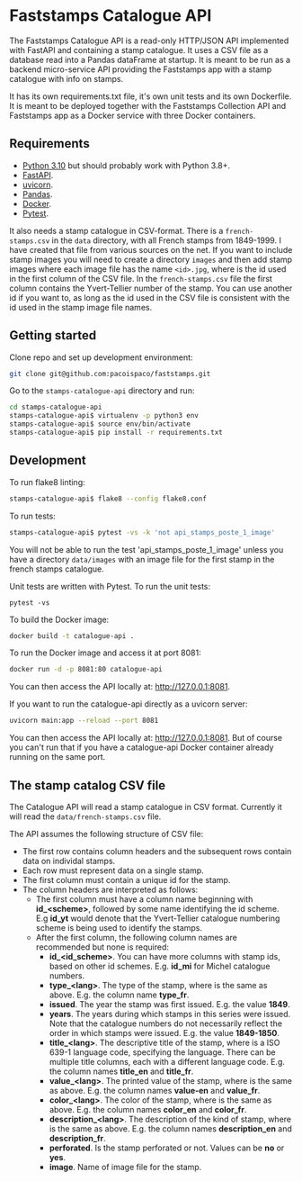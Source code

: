# Faststamps Catalogue API

The Faststamps Catalogue API is a read-only HTTP/JSON API implemented with FastAPI and containing a stamp catalogue. It uses a CSV file as a database read into a Pandas dataFrame at startup. It is meant to be run as a backend micro-service API providing the Faststamps app with a stamp catalogue with info on stamps.

It has its own requirements.txt file, it's own unit tests and its own Dockerfile. It is meant to be deployed together with the Faststamps Collection API and Faststamps app as a Docker service with three Docker containers.

## Requirements

 * [Python 3.10](https://www.python.org/) but should probably work with Python 3.8+.
 * [FastAPI](https://fastapi.tiangolo.com/).
 * [uvicorn](https://www.uvicorn.org).
 * [Pandas](https://pandas.pydata.org/).
 * [Docker](https://www.docker.com).
 * [Pytest](https://docs.pytest.org).

It also needs a stamp catalogue in CSV-format. There is a `french-stamps.csv` in the `data` directory, with all French stamps from 1849-1999. I have created that file from various sources on the net. If you want to include stamp images you will need to create a directory `images` and then add stamp images where each image file has the name `<id>.jpg`, where <id> is the id used in the first column of the CSV file. In the `french-stamps.csv` file the first column contains the Yvert-Tellier number of the stamp. You can use another id if you want to, as long as the id used in the CSV file is consistent with the id used in the stamp image file names.

## Getting started

Clone repo and set up development environment:
```bash
git clone git@github.com:pacoispaco/faststamps.git
```

Go to the `stamps-catalogue-api` directory and run:
```bash
cd stamps-catalogue-api
stamps-catalogue-api$ virtualenv -p python3 env
stamps-catalogue-api$ source env/bin/activate
stamps-catalogue-api$ pip install -r requirements.txt
```

## Development

To run flake8 linting:
```bash
stamps-catalogue-api$ flake8 --config flake8.conf
```

To run tests:
```bash
stamps-catalogue-api$ pytest -vs -k 'not api_stamps_poste_1_image'
```

You will not be able to run the test 'api\_stamps\_poste\_1\_image' unless you have a directory `data/images` with an image file for the first stamp in the french stamps catalogue.

Unit tests are written with Pytest. To run the unit tests:
```
pytest -vs
```

To build the Docker image:

```bash
docker build -t catalogue-api .
```

To run the Docker image and access it at port 8081:

```bash
docker run -d -p 8081:80 catalogue-api
```

You can then access the API locally at: http://127.0.0.1:8081.

If you want to run the catalogue-api directly as a uvicorn server:

```bash
uvicorn main:app --reload --port 8081
```

You can then access the API locally at: http://127.0.0.1:8081. But of course you can't run that if
you have a catalogue-api Docker container already running on the same port.


## The stamp catalog CSV file

The Catalogue API will read a stamp catalogue in CSV format. Currently it will read the `data/french-stamps.csv` file.

The API assumes the following structure of CSV file:

* The first row contains column headers and the subsequent rows contain data on individal stamps.
* Each row must represent data on a single stamp.
* The first column must contain a unique id for the stamp.
* The column headers are interpreted as follows:
  * The first column must have a column name beginning with **id_\<scheme\>**, followed by some name identifying the id scheme. E.g **id_yt** would denote that the Yvert-Tellier catalogue numbering scheme is being used to identify the stamps.
  * After the first column, the following column names are recommended but none is required:
    - **id_\<id_scheme\>**. You can have more columns with stamp ids, based on other id schemes. E.g. **id_mi** for Michel catalogue numbers.
    - **type_\<lang\>**. The type of the stamp, where <lang> is the same as above. E.g. the column name **type_fr**.
    - **issued**. The year the stamp was first issued. E.g. the value **1849**.
    - **years**. The years during which stamps in this series were issued. Note that the catalogue numbers do not necessarily reflect the order in which stamps were issued. E.g. the value **1849-1850**.
    - **title_\<lang\>**. The descriptive title of the stamp, where <lang> is a ISO 639-1 language code, specifying the language. There can be multiple title columns, each with a different language code. E.g. the column names **title_en** and **title_fr**.
    - **value_\<lang\>**. The printed value of the stamp, where <lang> is the same as above. E.g. the column names **value-en** and **value_fr**.
    - **color_\<lang\>**. The color of the stamp, where <lang> is the same as above. E.g. the column names **color_en** and **color_fr**.
    - **description_\<lang\>**. The description of the kind of stamp, where <lang> is the same as above. E.g. the column names **description_en** and **description_fr**.
    - **perforated**. Is the stamp perforated or not. Values can be **no** or **yes**.
    - **image**. Name of image file for the stamp.
